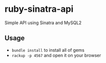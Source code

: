 # ruby-sinatra-api
Simple API using Sinatra and MySQL2

## Usage
- `bundle install` to install all of gems
- `rackup -p 4567` and open it on your browser
